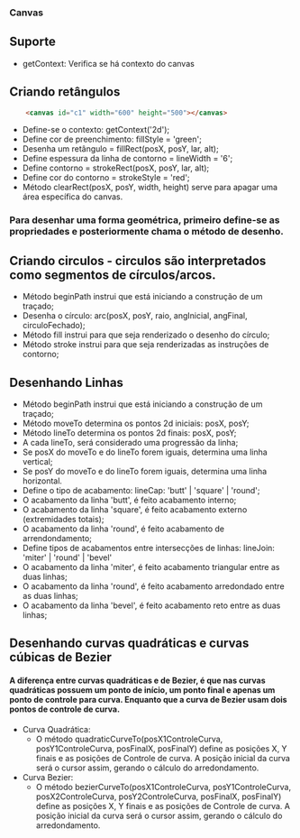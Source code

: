 ### Canvas

## Suporte
- getContext: Verifica se há contexto do canvas

## Criando retângulos
```html
    <canvas id="c1" width="600" height="500"></canvas>
```
- Define-se o contexto: getContext('2d');
- Define cor de preenchimento: fillStyle = 'green';
- Desenha um retângulo = fillRect(posX, posY, lar, alt);
- Define espessura da linha de contorno = lineWidth = '6';
- Define contorno = strokeRect(posX, posY, lar, alt);
- Define cor do contorno = strokeStyle = 'red';
- Método clearRect(posX, posY, width, height) serve para apagar uma área específica do canvas.

### Para desenhar uma forma geométrica, primeiro define-se as propriedades e posteriormente chama o método de desenho.

## Criando circulos - circulos são interpretados como segmentos de círculos/arcos.
- Método beginPath instrui que está iniciando a construção de um traçado;
- Desenha o círculo: arc(posX, posY, raio, angInicial, angFinal, circuloFechado);
- Método fill instrui para que seja renderizado o desenho do círculo;
- Método stroke instrui para que seja renderizadas as instruções de contorno;

## Desenhando Linhas
- Método beginPath instrui que está iniciando a construção de um traçado;
- Método moveTo determina os pontos 2d iniciais: posX, posY;
- Método lineTo determina os pontos 2d finais: posX, posY;
- A cada lineTo, será considerado uma progressão da linha;
- Se posX do moveTo e do lineTo forem iguais, determina uma linha vertical;
- Se posY do moveTo e do lineTo forem iguais, determina uma linha horizontal.
- Define o tipo de acabamento: lineCap: 'butt' | 'square' | 'round';
- O acabamento da linha 'butt', é feito acabamento interno;
- O acabamento da linha 'square', é feito acabamento externo (extremidades totais);
- O acabamento da linha 'round', é feito acabamento de arrendondamento;
- Define tipos de acabamentos entre intersecções de linhas: lineJoin: 'miter' | 'round' | 'bevel'
- O acabamento da linha 'miter', é feito acabamento triangular entre as duas linhas;
- O acabamento da linha 'round', é feito acabamento arredondado entre as duas linhas;
- O acabamento da linha 'bevel', é feito acabamento reto entre as duas linhas;

## Desenhando curvas quadráticas e curvas cúbicas de Bezier
#### A diferença entre curvas quadráticas e de Bezier, é que nas curvas quadráticas possuem um ponto de início, um ponto final e apenas um ponto de controle para curva. Enquanto que a curva de Bezier usam dois pontos de controle de curva.

- Curva Quadrática:
    - O método quadraticCurveTo(posX1ControleCurva, posY1ControleCurva, posFinalX, posFinalY) define as posições X, Y finais e as posições de Controle de curva. A posição inicial da curva será o cursor assim, gerando o cálculo do arredondamento.
- Curva Bezier:
    - O método bezierCurveTo(posX1ControleCurva, posY1ControleCurva, posX2ControleCurva, posY2ControleCurva, posFinalX, posFinalY) define as posições X, Y finais e as posições de Controle de curva. A posição inicial da curva será o cursor assim, gerando o cálculo do arredondamento.